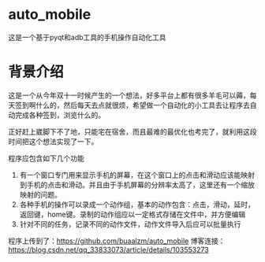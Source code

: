 # auto_mobile

这是一个基于pyqt和adb工具的手机操作自动化工具

# 背景介绍

这是一个从今年双十一时候产生的一个想法，好多平台上都有很多羊毛可以薅，每天签到啊什么的，然后每天去点就很烦，希望做一个自动化的小工具去让程序去自动完成各种签到，浏览什么的。

正好赶上崴脚下不了地，只能宅在宿舍，而且最难的最优化也考完了，就利用这段时间把这个想法实现了一下。

程序应包含如下几个功能

1. 有一个窗口专门用来显示手机的屏幕，在这个窗口上的点击和滑动应该能映射到手机的点击和滑动。并且由于手机屏幕的分辨率太高了，这里还有一个缩放映射的问题。
2. 各种手机的操作可以录成一个动作组，基本的动作包含：点击，滑动，延时，返回键，home键。录制的动作组应以一定格式存储在文件中，并方便编辑
3. 针对不同的任务，记录不同的动作文件，动作文件导入后应可以批量执行

程序上传到了：https://github.com/buaalzm/auto_mobile
博客连接：https://blog.csdn.net/qq_33833073/article/details/103553273